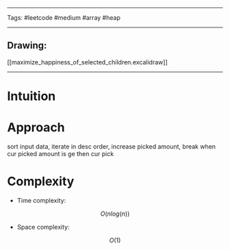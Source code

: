 

----

Tags: #leetcode #medium #array #heap

----

## Drawing:
[[maximize_happiness_of_selected_children.excalidraw]]

----


# Intuition

<!-- Describe your first thoughts on how to solve this problem. -->

  

# Approach

sort input data, iterate in desc order, increase picked amount, break when cur picked amount is ge then cur pick

  

# Complexity

- Time complexity:

 $$O(nlog(n))$$

  

- Space complexity:

$$O(1)$$